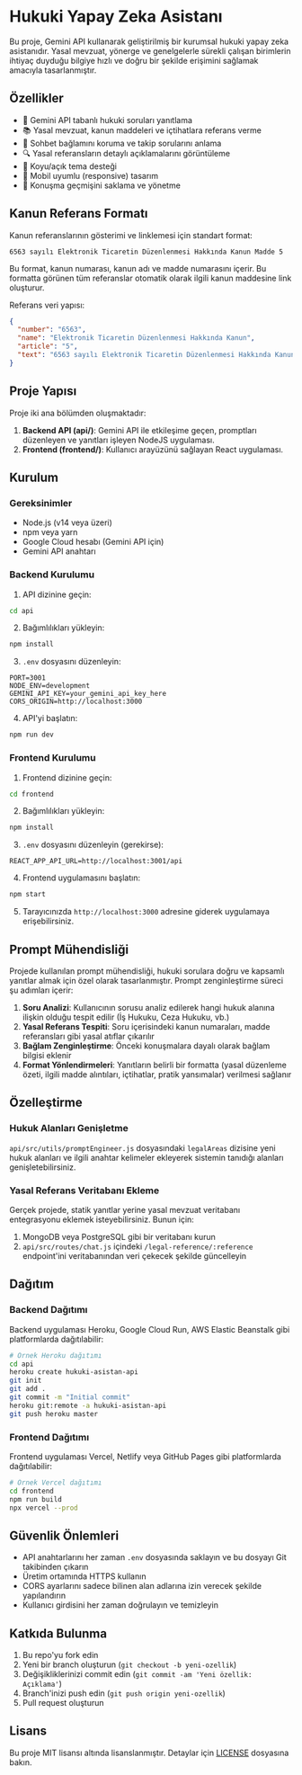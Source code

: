 # Hukuki Yapay Zeka Asistanı

Bu proje, Gemini API kullanarak geliştirilmiş bir kurumsal hukuki yapay zeka asistanıdır. Yasal mevzuat, yönerge ve genelgelerle sürekli çalışan birimlerin ihtiyaç duyduğu bilgiye hızlı ve doğru bir şekilde erişimini sağlamak amacıyla tasarlanmıştır.

## Özellikler

- 🧠 Gemini API tabanlı hukuki soruları yanıtlama
- 📚 Yasal mevzuat, kanun maddeleri ve içtihatlara referans verme
- 💬 Sohbet bağlamını koruma ve takip sorularını anlama
- 🔍 Yasal referansların detaylı açıklamalarını görüntüleme
- 🌙 Koyu/açık tema desteği
- 📱 Mobil uyumlu (responsive) tasarım
- 💾 Konuşma geçmişini saklama ve yönetme

## Kanun Referans Formatı

Kanun referanslarının gösterimi ve linklemesi için standart format:

```
6563 sayılı Elektronik Ticaretin Düzenlenmesi Hakkında Kanun Madde 5
```

Bu format, kanun numarası, kanun adı ve madde numarasını içerir. Bu formatta görünen tüm referanslar otomatik olarak ilgili kanun maddesine link oluşturur.

Referans veri yapısı:
```json
{
  "number": "6563", 
  "name": "Elektronik Ticaretin Düzenlenmesi Hakkında Kanun", 
  "article": "5", 
  "text": "6563 sayılı Elektronik Ticaretin Düzenlenmesi Hakkında Kanun Madde 5" 
}
```

## Proje Yapısı

Proje iki ana bölümden oluşmaktadır:

1. **Backend API (api/)**: Gemini API ile etkileşime geçen, promptları düzenleyen ve yanıtları işleyen NodeJS uygulaması.
2. **Frontend (frontend/)**: Kullanıcı arayüzünü sağlayan React uygulaması.

## Kurulum

### Gereksinimler

- Node.js (v14 veya üzeri)
- npm veya yarn
- Google Cloud hesabı (Gemini API için)
- Gemini API anahtarı

### Backend Kurulumu

1. API dizinine geçin:
```bash
cd api
```

2. Bağımlılıkları yükleyin:
```bash
npm install
```

3. `.env` dosyasını düzenleyin:
```
PORT=3001
NODE_ENV=development
GEMINI_API_KEY=your_gemini_api_key_here
CORS_ORIGIN=http://localhost:3000
```

4. API'yi başlatın:
```bash
npm run dev
```

### Frontend Kurulumu

1. Frontend dizinine geçin:
```bash
cd frontend
```

2. Bağımlılıkları yükleyin:
```bash
npm install
```

3. `.env` dosyasını düzenleyin (gerekirse):
```
REACT_APP_API_URL=http://localhost:3001/api
```

4. Frontend uygulamasını başlatın:
```bash
npm start
```

5. Tarayıcınızda `http://localhost:3000` adresine giderek uygulamaya erişebilirsiniz.

## Prompt Mühendisliği

Projede kullanılan prompt mühendisliği, hukuki sorulara doğru ve kapsamlı yanıtlar almak için özel olarak tasarlanmıştır. Prompt zenginleştirme süreci şu adımları içerir:

1. **Soru Analizi**: Kullanıcının sorusu analiz edilerek hangi hukuk alanına ilişkin olduğu tespit edilir (İş Hukuku, Ceza Hukuku, vb.)
2. **Yasal Referans Tespiti**: Soru içerisindeki kanun numaraları, madde referansları gibi yasal atıflar çıkarılır
3. **Bağlam Zenginleştirme**: Önceki konuşmalara dayalı olarak bağlam bilgisi eklenir
4. **Format Yönlendirmeleri**: Yanıtların belirli bir formatta (yasal düzenleme özeti, ilgili madde alıntıları, içtihatlar, pratik yansımalar) verilmesi sağlanır

## Özelleştirme

### Hukuk Alanları Genişletme

`api/src/utils/promptEngineer.js` dosyasındaki `legalAreas` dizisine yeni hukuk alanları ve ilgili anahtar kelimeler ekleyerek sistemin tanıdığı alanları genişletebilirsiniz.

### Yasal Referans Veritabanı Ekleme

Gerçek projede, statik yanıtlar yerine yasal mevzuat veritabanı entegrasyonu eklemek isteyebilirsiniz. Bunun için:

1. MongoDB veya PostgreSQL gibi bir veritabanı kurun
2. `api/src/routes/chat.js` içindeki `/legal-reference/:reference` endpoint'ini veritabanından veri çekecek şekilde güncelleyin

## Dağıtım

### Backend Dağıtımı

Backend uygulaması Heroku, Google Cloud Run, AWS Elastic Beanstalk gibi platformlarda dağıtılabilir:

```bash
# Örnek Heroku dağıtımı
cd api
heroku create hukuki-asistan-api
git init
git add .
git commit -m "Initial commit"
heroku git:remote -a hukuki-asistan-api
git push heroku master
```

### Frontend Dağıtımı

Frontend uygulaması Vercel, Netlify veya GitHub Pages gibi platformlarda dağıtılabilir:

```bash
# Örnek Vercel dağıtımı
cd frontend
npm run build
npx vercel --prod
```

## Güvenlik Önlemleri

- API anahtarlarını her zaman `.env` dosyasında saklayın ve bu dosyayı Git takibinden çıkarın
- Üretim ortamında HTTPS kullanın
- CORS ayarlarını sadece bilinen alan adlarına izin verecek şekilde yapılandırın
- Kullanıcı girdisini her zaman doğrulayın ve temizleyin

## Katkıda Bulunma

1. Bu repo'yu fork edin
2. Yeni bir branch oluşturun (`git checkout -b yeni-ozellik`)
3. Değişikliklerinizi commit edin (`git commit -am 'Yeni özellik: Açıklama'`)
4. Branch'inizi push edin (`git push origin yeni-ozellik`)
5. Pull request oluşturun

## Lisans

Bu proje MIT lisansı altında lisanslanmıştır. Detaylar için [LICENSE](LICENSE) dosyasına bakın.